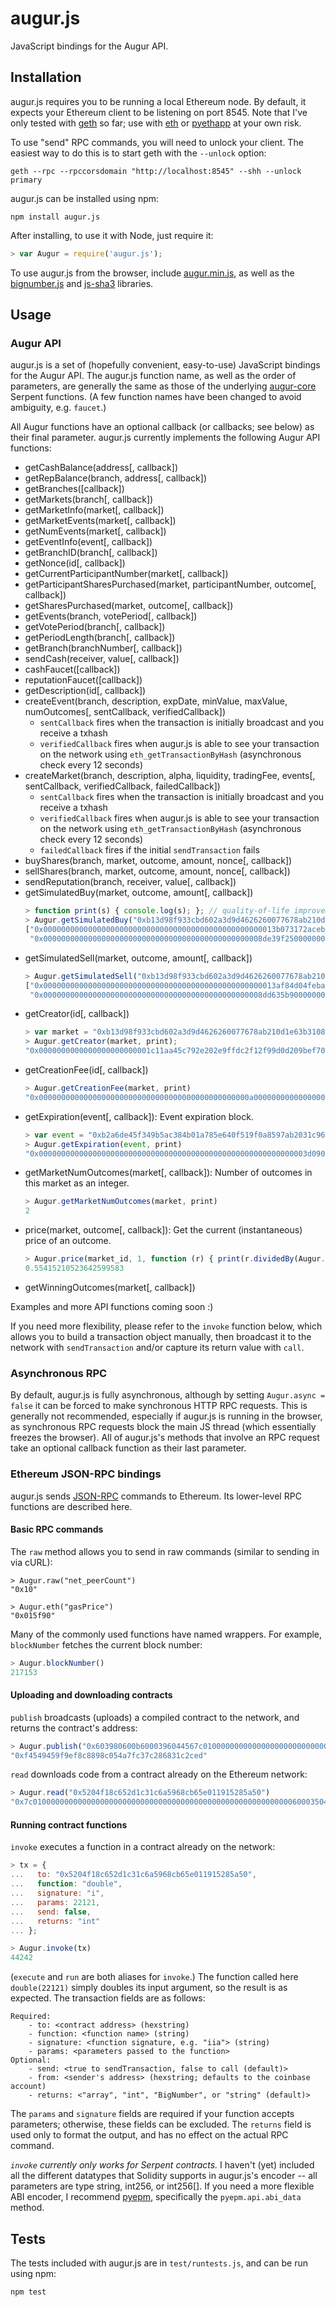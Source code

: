 augur.js
========

JavaScript bindings for the Augur API.

Installation
------------

augur.js requires you to be running a local Ethereum node.  By default, it expects your Ethereum client to be listening on port 8545.  Note that I've only tested with [geth](https://github.com/ethereum/go-ethereum) so far; use with [eth](https://github.com/ethereum/cpp-ethereum) or [pyethapp](https://github.com/ethereum/pyethapp) at your own risk.

To use "send" RPC commands, you will need to unlock your client.  The easiest way to do this is to start geth with the `--unlock` option:
```
geth --rpc --rpccorsdomain "http://localhost:8545" --shh --unlock primary
```
augur.js can be installed using npm:
```
npm install augur.js
```
After installing, to use it with Node, just require it:
```javascript
> var Augur = require('augur.js');
```
To use augur.js from the browser, include [augur.min.js](https://github.com/AugurProject/augur.js/blob/master/augur.min.js), as well as the [bignumber.js](https://github.com/MikeMcl/bignumber.js) and [js-sha3](https://github.com/emn178/js-sha3) libraries.

Usage
-----

### Augur API

augur.js is a set of (hopefully convenient, easy-to-use) JavaScript bindings for the Augur API.  The augur.js function name, as well as the order of parameters, are generally the same as those of the underlying [augur-core](https://github.com/AugurProject/augur-core) Serpent functions.  (A few function names have been changed to avoid ambiguity, e.g. `faucet`.)

All Augur functions have an optional callback (or callbacks; see below) as their final parameter.  augur.js currently implements the following Augur API functions:

- getCashBalance(address[, callback])
- getRepBalance(branch, address[, callback])
- getBranches([callback])
- getMarkets(branch[, callback])
- getMarketInfo(market[, callback])
- getMarketEvents(market[, callback])
- getNumEvents(market[, callback])
- getEventInfo(event[, callback])
- getBranchID(branch[, callback])
- getNonce(id[, callback])
- getCurrentParticipantNumber(market[, callback])
- getParticipantSharesPurchased(market, participantNumber, outcome[, callback])
- getSharesPurchased(market, outcome[, callback])
- getEvents(branch, votePeriod[, callback])
- getVotePeriod(branch[, callback])
- getPeriodLength(branch[, callback])
- getBranch(branchNumber[, callback])
- sendCash(receiver, value[, callback])
- cashFaucet([callback])
- reputationFaucet([callback])
- getDescription(id[, callback])
- createEvent(branch, description, expDate, minValue, maxValue, numOutcomes[, sentCallback, verifiedCallback])
    - `sentCallback` fires when the transaction is initially broadcast and you receive a txhash
    - `verifiedCallback` fires when augur.js is able to see your transaction on the network using `eth_getTransactionByHash` (asynchronous check every 12 seconds)
- createMarket(branch, description, alpha, liquidity, tradingFee, events[, sentCallback, verifiedCallback, failedCallback])
    - `sentCallback` fires when the transaction is initially broadcast and you receive a txhash
    - `verifiedCallback` fires when augur.js is able to see your transaction on the network using `eth_getTransactionByHash` (asynchronous check every 12 seconds)
    - `failedCallback` fires if the initial `sendTransaction` fails
- buyShares(branch, market, outcome, amount, nonce[, callback])
- sellShares(branch, market, outcome, amount, nonce[, callback])
- sendReputation(branch, receiver, value[, callback])
- getSimulatedBuy(market, outcome, amount[, callback])
    ```javascript
    > function print(s) { console.log(s); }; // quality-of-life improvement :)
    > Augur.getSimulatedBuy("0xb13d98f933cbd602a3d9d4626260077678ab210d1e63b3108b231c1758ff9971", 1, Augur.ONE.toString(16), print)
    ["0x0000000000000000000000000000000000000000000000000013b073172aceb2",
     "0x0000000000000000000000000000000000000000000000008de39f2500000000"]
    ```
- getSimulatedSell(market, outcome, amount[, callback])
    ```javascript
    > Augur.getSimulatedSell("0xb13d98f933cbd602a3d9d4626260077678ab210d1e63b3108b231c1758ff9971", 1, Augur.ONE.toString(16), print)
    ["0x0000000000000000000000000000000000000000000000000013af84d04feba9",
     "0x0000000000000000000000000000000000000000000000008dd635b900000000"]
     ```
- getCreator(id[, callback])
    ```javascript
    > var market = "0xb13d98f933cbd602a3d9d4626260077678ab210d1e63b3108b231c1758ff9971";
    > Augur.getCreator(market, print);
    "0x0000000000000000000000001c11aa45c792e202e9ffdc2f12f99d0d209bef70"
    ```
- getCreationFee(id[, callback])
    ```javascript
    > Augur.getCreationFee(market, print)
    "0x00000000000000000000000000000000000000000000000a0000000000000000"
    ```
- getExpiration(event[, callback]): Event expiration block.
    ```javascript
    > var event = "0xb2a6de45f349b5ac384b01a785e640f519f0a8597ab2031c964c7f572d96b13c";
    > Augur.getExpiration(event, print)
    "0x000000000000000000000000000000000000000000000000000000000003d090"
    ```
- getMarketNumOutcomes(market[, callback]): Number of outcomes in this market as an integer.
    ```javascript
    > Augur.getMarketNumOutcomes(market, print)
    2
    ```
- price(market, outcome[, callback]): Get the current (instantaneous) price of an outcome.
    ```javascript
    > Augur.price(market_id, 1, function (r) { print(r.dividedBy(Augur.ONE).toFixed()); })
    0.55415210523642599583
    ```
- getWinningOutcomes(market[, callback])

Examples and more API functions coming soon :)

If you need more flexibility, please refer to the `invoke` function below, which allows you to build a transaction object manually, then broadcast it to the network with `sendTransaction` and/or capture its return value with `call`.

### Asynchronous RPC

By default, augur.js is fully asynchronous, although by setting `Augur.async = false` it can be forced to make synchronous HTTP RPC requests.  This is generally not recommended, especially if augur.js is running in the browser, as synchronous RPC requests block the main JS thread (which essentially freezes the browser).  All of augur.js's methods that involve an RPC request take an optional callback function as their last parameter.

### Ethereum JSON-RPC bindings

augur.js sends [JSON-RPC](https://github.com/ethereum/wiki/wiki/JSON-RPC) commands to Ethereum.  Its lower-level RPC functions are described here. 

#### Basic RPC commands

The `raw` method allows you to send in raw commands (similar to sending in via cURL):
```
> Augur.raw("net_peerCount")
"0x10"

> Augur.eth("gasPrice")
"0x015f90"
```
Many of the commonly used functions have named wrappers.  For example, `blockNumber` fetches the current block number:
```javascript
> Augur.blockNumber()
217153
```

#### Uploading and downloading contracts

`publish` broadcasts (uploads) a compiled contract to the network, and returns the contract's address:
```javascript
> Augur.publish("0x603980600b6000396044567c01000000000000000000000000000000000000000000000000000000006000350463643ceff9811415603757600a60405260206040f35b505b6000f3")
"0xf4549459f9ef8c8898c054a7fc37c286831c2ced"
```
`read` downloads code from a contract already on the Ethereum network:
```javascript
> Augur.read("0x5204f18c652d1c31c6a5968cb65e011915285a50")
"0x7c010000000000000000000000000000000000000000000000000000000060003504636ffa1caa81141560415760043560405260026040510260605260206060f35b50"
```

#### Running contract functions

`invoke` executes a function in a contract already on the network:
```javascript
> tx = {
...   to: "0x5204f18c652d1c31c6a5968cb65e011915285a50",
...   function: "double",
...   signature: "i",
...   params: 22121,
...   send: false,
...   returns: "int"
... };

> Augur.invoke(tx)
44242
```
(`execute` and `run` are both aliases for `invoke`.) The function called here `double(22121)` simply doubles its input argument, so the result is as expected.  The transaction fields are as follows:
```
Required:
    - to: <contract address> (hexstring)
    - function: <function name> (string)
    - signature: <function signature, e.g. "iia"> (string)
    - params: <parameters passed to the function>
Optional:
    - send: <true to sendTransaction, false to call (default)>
    - from: <sender's address> (hexstring; defaults to the coinbase account)
    - returns: <"array", "int", "BigNumber", or "string" (default)>
```
The `params` and `signature` fields are required if your function accepts parameters; otherwise, these fields can be excluded.  The `returns` field is used only to format the output, and has no effect on the actual RPC command.

*`invoke` currently only works for Serpent contracts.*  I haven't (yet) included all the different datatypes that Solidity supports in augur.js's encoder -- all parameters are type string, int256, or int256[].  If you need a more flexible ABI encoder, I recommend [pyepm](https://github.com/etherex/pyepm), specifically the `pyepm.api.abi_data` method.

Tests
-----

The tests included with augur.js are in `test/runtests.js`, and can be run using npm:
```
npm test
```

